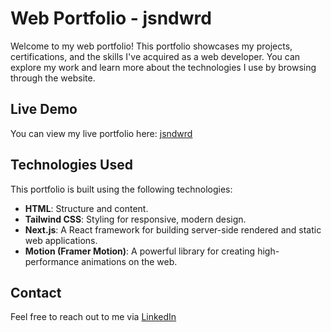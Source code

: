 # Web Portfolio - jsndwrd

Welcome to my web portfolio! This portfolio showcases my projects, certifications, and the skills I've acquired as a web developer. You can explore my work and learn more about the technologies I use by browsing through the website.

## Live Demo

You can view my live portfolio here: [jsndwrd](https://jsndwrd.vercel.app/)

## Technologies Used

This portfolio is built using the following technologies:

- **HTML**: Structure and content.
- **Tailwind CSS**: Styling for responsive, modern design.
- **Next.js**: A React framework for building server-side rendered and static web applications.
- **Motion (Framer Motion)**: A powerful library for creating high-performance animations on the web.

## Contact

Feel free to reach out to me via [LinkedIn](https://www.linkedin.com/in/jason-edward-salim/)
